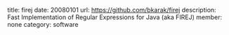 title: firej
date: 20080101
url: https://github.com/bkarak/firej
description: Fast Implementation of Regular Expressions for Java (aka FIREJ)
member: none
category: software
